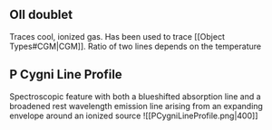 ## OII doublet
Traces cool, ionized gas. Has been used to trace [[Object Types#CGM|CGM]]. Ratio of two lines depends on the temperature

## P Cygni Line Profile
Spectroscopic feature with both a blueshifted absorption line and a broadened rest wavelength emission line arising from an expanding envelope around an ionized source
![[PCygniLineProfile.png|400]]
